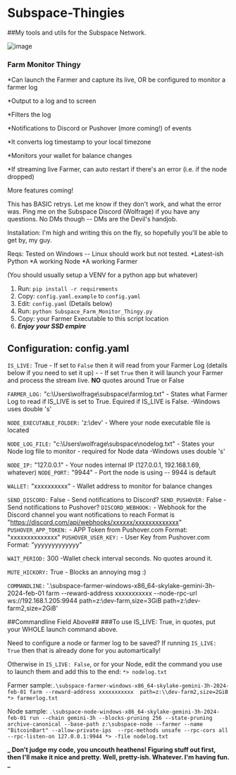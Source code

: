 # Subspace-Thingies

##My tools and utils for the Subspace Network.

![image](https://github.com/wolfrage76/Subspace-Thingies/assets/75458290/daaa7110-a50c-4f05-837c-9802b4049a08)

### Farm Monitor Thingy

*Can launch the Farmer and capture its live, OR be configured to monitor a farmer log

*Output to a log and to screen

*Filters the log

*Notifications to Discord or Pushover (more coming!) of events

*It converts log timestamp to your local timezone

*Monitors your wallet for balance changes

*If streaming live Farmer, can auto restart if there's an error (i.e. if the node dropped)

More features coming!

This has BASIC retrys. Let me know if they don't work, and what the error was.
Ping me on the Subspace Discord (Wolfrage) if you have any questions. No DMs though -- DMs are the Devil's handjob.

Installation:
I'm high and writing this on the fly, so hopefully you'll be able to get by, my guy.

Reqs: Tested on Windows -- Linux should work but not tested.
*Latest-ish Python
*A working Node
*A working Farmer

(You should usually setup a VENV for a python app but whatever)

1. Run: `pip install -r requirements`
2. Copy: `config.yaml.example` to `config.yaml`
3. Edit: `config.yaml` (Details below)
4. Run: `python Subspace_Farm_Monitor_Thingy.py`
5. Copy: your Farmer Executable to this script location
6. ***Enjoy your SSD empire***

## Configuration: config.yaml
`IS_LIVE:` True         - If set to `False` then it will read from your Farmer Log (details below if you need to set it up)
           -            - If set `True` then it will launch your Farmer and process the stream live. 
                         **NO** quotes around True or False

`FARMER_LOG:` "c:\\Users\\wolfrage\\subspace\\farmlog.txt" - States what Farmer Log to read if IS_LIVE is set to True.  Equired if IS_LIVE is False.
                       -Windows uses double \'s'

`NODE_EXECUTABLE_FOLDER:` 'z:\\dev' - Where your node executable file is located

`NODE_LOG_FILE:` "c:\\Users\\wolfrage\\subspace\\nodelog.txt" - States your Node log file to monitor - required for Node data 
                        -Windows uses double \'s'                       

`NODE_IP:` "127.0.0.1"  - Your nodes internal IP (127.0.0.1, 192.168.1.69, whatever)
`NODE_PORT:` "9944"     - Port the node is using -- 9944 is default

`WALLET:`  "xxxxxxxxxx" - Wallet address to monitor for balance changes

`SEND_DISCORD:` False   - Send notifications to Discord?
`SEND_PUSHOVER:` False  - Send notifications to Pushover?
`DISCORD_WEBHOOK:`      - Webhook for the Discord channel you want notifications to reach
                             Format is "https://discord.com/api/webhooks/xxxxxx/xxxxxxxxxxxxx"
`PUSHOVER_APP_TOKEN:`     - APP Token from Pushover.com  Format: "xxxxxxxxxxxxxx"
`PUSHOVER_USER_KEY:`      - User Key from Pushover.com Format: "yyyyyyyyyyyyy"

`WAIT_PERIOD:` 300        -Wallet check interval seconds.  No quotes around it.

`MUTE_HICKORY:` True      - Blocks an annoying msg :)


`COMMANDLINE:` '.\subspace-farmer-windows-x86_64-skylake-gemini-3h-2024-feb-01 farm --reward-address xxxxxxxxxxx --node-rpc-url ws://192.168.1.205:9944 path=z:\\dev-farm,size=3GiB path=z:\\dev-farm2,size=2GiB'

##Commandline Field Above##
###To use IS_LIVE: True, in quotes, put your WHOLE launch command above.   

Need to configure a node or farmer log to be saved?  If running `IS_LIVE: True` then that is already done for you automartically!

Otherwise in `IS_LIVE: False`, or for your Node, edit the command you use to launch them and add this to the end: `*> nodelog.txt`

Farmer sample:```.\subspace-farmer-windows-x86_64-skylake-gemini-3h-2024-feb-01 farm --reward-address xxxxxxxxxxx  path=z:\\dev-farm2,size=2GiB *> farmerlog.txt```

Node sample: ``` .\subspace-node-windows-x86_64-skylake-gemini-3h-2024-feb-01 run --chain gemini-3h --blocks-pruning 256 --state-pruning archive-canonical --base-path z:\subspace-node --farmer --name "BitcoinBart" --allow-private-ips  --rpc-methods unsafe --rpc-cors all --rpc-listen-on 127.0.0.1:9944 *> -file nodelog.txt	```


**_ Don't judge my code, you uncouth heathens! Figuring stuff out first, then I'll make it nice and pretty. Well, pretty-ish. Whatever. I'm having fun. _**
